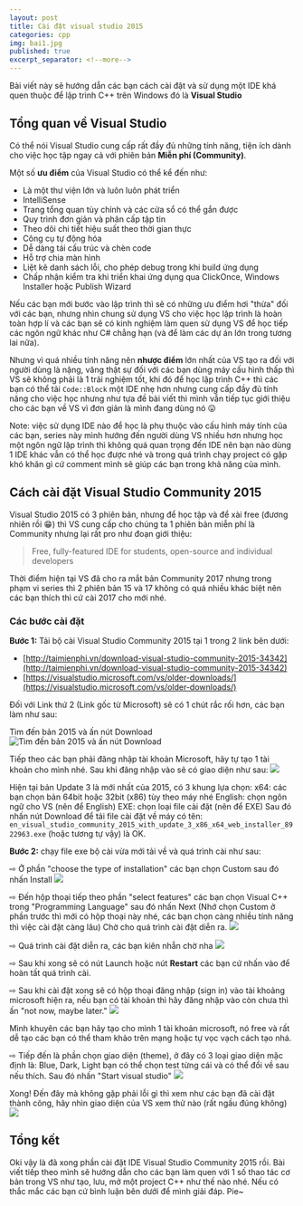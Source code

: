 ```yaml
---
layout: post
title: Cài đặt visual studio 2015
categories: cpp
img: bai1.jpg
published: true
excerpt_separator: <!--more-->
---
```

Bài viết này sẽ hướng dẫn các bạn cách cài đặt và sử dụng một IDE khá quen thuộc để lập trình C++ trên Windows đó là **Visual Studio**
<!--more-->
## Tổng quan về Visual Studio
Có thể nói Visual Studio cung cấp rất đầy đủ những tính năng, tiện ích dành cho việc học tập ngay cả với phiên bản **Miễn phí (Community)**. 

Một số **ưu điểm** của Visual Studio có thể kể đến như: 
- Là một thư viện lớn và luôn luôn phát triển
- IntelliSense
- Trang tổng quan tùy chỉnh và các cửa sổ có thể gắn được
- Quy trình đơn giản và phân cấp tập tin
- Theo dõi chi tiết hiệu suất theo thời gian thực
- Công cụ tự động hóa
- Dễ dàng tái cấu trúc và chèn code
- Hỗ trợ chia màn hình
- Liệt kê danh sách lỗi, cho phép debug trong khi build ứng dụng
- Chấp nhận kiểm tra khi triển khai ứng dụng qua ClickOnce, Windows Installer hoặc Publish Wizard

Nếu các bạn mới bước vào lập trình thì sẽ có những ưu điểm hơi "thừa" đối với các bạn, nhưng nhìn chung sử dụng VS cho việc học lập trình là hoàn toàn hợp lí và các bạn sẽ có kinh nghiệm làm quen sử dụng VS để học tiếp các ngôn ngữ khác như C# chẳng hạn (và để làm các dự án lớn trong tương lai nữa).

Nhưng vì quá nhiều tính năng nên **nhược điểm** lớn nhất của VS tạo ra đối với người dùng là nặng, vâng thật sự đối với các bạn dùng máy cấu hình thấp thì VS sẽ không phải là 1 trải nghiệm tốt, khi đó để học lập trình C++ thì các bạn có thể tải ``Code::Block`` một IDE nhẹ hơn nhưng cung cấp đầy đủ tính năng cho việc học nhưng như tựa đề bài viết thì mình vẫn tiếp tục giới thiệu cho các bạn về VS vì đơn giản là mình đang dùng nó 😛

<div class="alert alert-info">
Note: việc sử dụng IDE nào để học là phụ thuộc vào cấu hình máy tính của các bạn, series này mình hướng đến người dùng VS nhiều hơn nhưng học một ngôn ngữ lập trình thì không quá quan trọng đến IDE nên bạn nào dùng 1 IDE khác vẫn có thể học được nhé và trong quá trình chạy project có gặp khó khăn gì cứ comment mình sẽ giúp các bạn trong khả năng của mình.
</div>

## Cách cài đặt Visual Studio Community 2015
Visual Studio 2015 có 3 phiên bản, nhưng để học tập và để xài free (đương nhiên rồi 😁) thì VS cung cấp cho chúng ta 1 phiên bản miễn phí là Community nhưng lại rất pro như đoạn giới thiệu:

> Free, fully-featured IDE for students, open-source and individual developers

Thời điểm hiện tại VS đã cho ra mắt bản Community 2017 nhưng trong phạm vi series thì 2 phiên bản 15 và 17 không có quá nhiều khác biệt nên các bạn thích thì cứ cài 2017 cho mới nhé.

### Các bước cài đặt
**Bước 1:** Tải bộ cài Visual Studio Community 2015 tại 1 trong 2 link bên dưới:
- [http://taimienphi.vn/download-visual-studio-community-2015-34342](http://taimienphi.vn/download-visual-studio-community-2015-34342)
- [https://visualstudio.microsoft.com/vs/older-downloads/](https://visualstudio.microsoft.com/vs/older-downloads/)

Đối với Link thứ 2 (Link gốc từ Microsoft) sẽ có 1 chút rắc rối hơn, các bạn làm như sau:

Tìm đến bản 2015 và ấn nút Download
![Tìm đến bản 2015 và ấn nút Download](https://4.bp.blogspot.com/-4EYpmjuu1ro/XHJEJun96LI/AAAAAAAAAZw/62X9ep6sM0IO8wLfhLZMZyMG1l92fVbAACK4BGAYYCw/s640/v2.PNG)

Tiếp theo các bạn phải đăng nhập tài khoản Microsoft, hãy tự tạo 1 tài khoản cho mình nhé. Sau khi đăng nhập vào sẽ có giao diện như sau:
![](https://2.bp.blogspot.com/-tg2jlNmveM4/XHJFFM6VSMI/AAAAAAAAAZ8/CIAVFV6OKPIWyyNZKeXLTga-9p5eynfkACK4BGAYYCw/s640/v3.PNG)

Hiện tại bản Update 3 là mới nhất của 2015, có 3 khung lựa chọn:
x64: các bạn chọn bản 64bit hoặc 32bit (x86) tùy theo máy nhé
English: chọn ngôn ngữ cho VS (nên để English)
EXE: chọn loại file cài đặt (nên để EXE)
Sau đó nhấn nút Download để tải file cài đặt về máy có tên: ``en_visual_studio_community_2015_with_update_3_x86_x64_web_installer_8922963.exe`` (hoặc tương tự vậy) là OK.

**Bước 2:** chạy file exe bộ cài vừa mới tải về và quá trình cài như sau:


⇨ Ở phần "choose the type of installation" các bạn chọn Custom sau đó nhấn Install
![](https://2.bp.blogspot.com/-aztHNK_-Zjo/XHJHMZP0BLI/AAAAAAAAAaI/BLheUt7YBDkiTseyYBadZ0z5YdbN1RnHwCK4BGAYYCw/s400/v4.png)

⇨ Đến hộp thoại tiếp theo phần "select features" các bạn chọn Visual C++ trong "Programming Language" sau đó nhấn Next (Nhớ chọn Custom ở phần trước thì mới có hộp thoại này nhé, các bạn chọn càng nhiều tính năng thì việc cài đặt càng lâu) Chờ cho quá trình cài đặt diễn ra.
![](https://2.bp.blogspot.com/-4PbP50c-pD0/XHJHYpi7AVI/AAAAAAAAAaY/JMycq35QBTETKS-lf89AguUbdZi1fixuwCK4BGAYYCw/s400/v5.png)

⇨ Quá trình cài đặt diễn ra, các bạn kiên nhẫn chờ nha
![](https://2.bp.blogspot.com/-vegSBkvFG20/XHJHsfuU0KI/AAAAAAAAAas/rsNc-5eZ90cLzYvGqtHoN2WLCoxzMuUuwCK4BGAYYCw/s400/v6.png)

⇨ Sau khi xong sẽ có nút Launch hoặc nút **Restart** các bạn cứ nhấn vào để hoàn tất quá trình cài.


⇨ Sau khi cài đặt xong sẽ có hộp thoại đăng nhập (sign in) vào tài khoảng microsoft hiện ra, nếu bạn có tài khoản thì hãy đăng nhập vào còn chưa thì ấn "not now, maybe later."
![](https://2.bp.blogspot.com/-sr5zQAQzHuQ/XHJIUxHubZI/AAAAAAAAAa4/AruPodsUhQIZD_MBOoZHL2NQ0v2Rez05wCK4BGAYYCw/s400/v7.png)

Mình khuyên các bạn hãy tạo cho mình 1 tài khoản microsoft, nó free và rất dễ tạo các bạn có thể tham khảo trên mạng hoặc tự vọc vạch cách tạo nhá.


⇨ Tiếp đến là phần chọn giao diện (theme), ở đây có 3 loại giao diện mặc định là: Blue, Dark, Light bạn có thể chọn test từng cái và có thể đổi về sau nếu thích. Sau đó nhấn "Start visual studio"
![](https://4.bp.blogspot.com/-8_wp2w2n3kA/XHJIhb-KOKI/AAAAAAAAAbA/9HPALkPv5lotjJ95KV7nGNm72PpGV5AQgCK4BGAYYCw/s400/v8.PNG)

Xong! Đến đây mà không gặp phải lỗi gì thì xem như các bạn đã cài đặt thành công, hãy nhìn giao diện của VS xem thử nào (rất ngầu đúng không)
![](https://1.bp.blogspot.com/-cEHFoCwYpBE/XHJCMv_GJKI/AAAAAAAAAZk/Tts4XvcFIw8aL9klWLvm2QDCNfskaJlPQCK4BGAYYCw/s640/vs1.PNG)

## Tổng kết
Oki vậy là đã xong phần cài đặt IDE Visual Studio Community 2015 rồi. Bài viết tiếp theo mình sẽ hướng dẫn cho các bạn làm quen với 1 số thao tác cơ bản trong VS như tạo, lưu, mở một project C++ như thế nào nhé. Nếu có thắc mắc các bạn cứ bình luận bên dưới để mình giải đáp. Pie~

